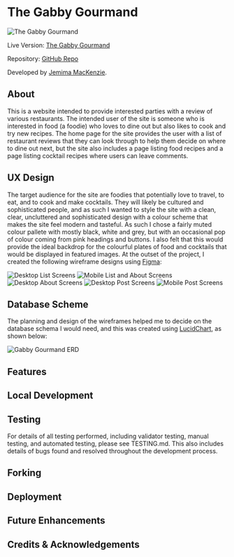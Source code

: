 # The Gabby Gourmand

![The Gabby Gourmand](documentation/am_i_responsive.png)

Live Version: [The Gabby Gourmand](https://gabby-gourmand-a59f21db8e77.herokuapp.com/)


Repository: [GitHub Repo](https://github.com/Jem212Mac/the-gabby-gourmand)

Developed by [Jemima MacKenzie](https://github.com/Jem212Mac).

## About
This is a website intended to provide interested parties with a review of various restaurants.  The intended user of the site is someone who is interested in food (a foodie) who loves to dine out but also likes to cook and try new recipes.  The home page for the site provides the user with a list of restaurant reviews that they can look through to help them decide on where to dine out next, but the site also includes a page listing food recipes and a page listing cocktail recipes where users can leave comments.

## UX Design
The target audience for the site are foodies that potentially love to travel, to eat, and to cook and make cocktails.  They will likely be cultured and sophisticated people, and as such I wanted to style the site with a clean, clear, uncluttered and sophisticated design with a colour scheme that makes the site feel modern and tasteful.  As such I chose a fairly muted colour pallete with mostly black, white and grey, but with an occasional pop of colour coming from pink headings and buttons.  I also felt that this would provide the ideal backdrop for the colourful plates of food and cocktails that would be displayed in featured images.  At the outset of the project, I created the following wireframe designs using [Figma](https://www.figma.com/):

![Desktop List Screens](documentation/wireframes/Desktop_List_Screens.png)
![Mobile List and About Screens](documentation/wireframes/Mobile_List_About_Screens.png)
![Desktop About Screens](documentation/wireframes/Desktop_About_Screen.png)
![Desktop Post Screens](documentation/wireframes/Desktop_Post_Screens.png)
![Mobile Post Screens](documentation/wireframes/Mobile_Post_Screens.png)

## Database Scheme

The planning and design of the wireframes helped me to decide on the database schema I would need, and this was created using [LucidChart](https://www.lucidchart.com/), as shown below:

![Gabby Gourmand ERD](documentation/Gabby_Gourmand_ERD.jpeg)




## Features


## Local Development


## Testing
For details of all testing performed, including validator testing, manual testing, and automated testing, please see TESTING.md.  This also includes details of bugs found and resolved throughout the development process.

## Forking


## Deployment


## Future Enhancements


## Credits & Acknowledgements